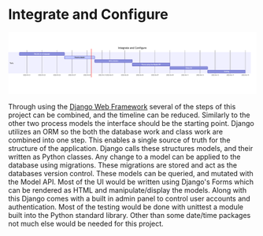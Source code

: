 # Integrate and Configure
![integrateAndConfigureDiagram](fahnestock/img/integrateAndConfigureDiagram.png)

Through using the [Django Web Framework](https://www.djangoproject.com/) several of the steps of this project can be combined, and the timeline can be reduced. Similarly to the other two process models the interface should be the starting point. Django utilizes an ORM so the both the database work and class work are combined into one step. This enables a single source of truth for the structure of the application. Django calls these structures models, and their written as Python classes. Any change to a model can be applied to the database using migrations. These migrations are stored and act as the databases version control. These models can be queried, and mutated with the Model API. Most of the UI would be written using Django's Forms which can be rendered as HTML and manipulate/display the models. Along with this Django comes with a built in admin panel to control user accounts and authentication. Most of the testing would be done with unittest a module built into the Python standard library. Other than some date/time packages not much else would be needed for this project. 


